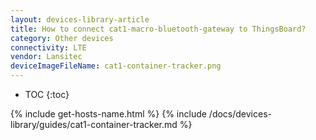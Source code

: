 ```yaml
---
layout: devices-library-article
title: How to connect cat1-macro-bluetooth-gateway to ThingsBoard?
category: Other devices
connectivity: LTE
vendor: Lansitec
deviceImageFileName: cat1-container-tracker.png
---
```


* TOC
{:toc}

{% include get-hosts-name.html %}
{% include /docs/devices-library/guides/cat1-container-tracker.md %}


